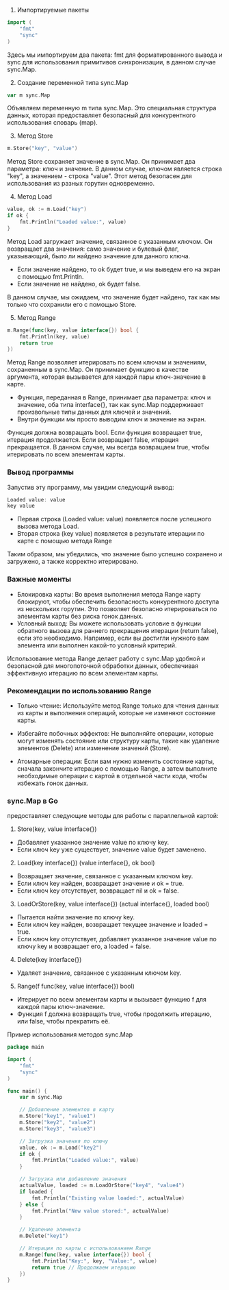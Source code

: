 1. Импортируемые пакеты

```go
import (
    "fmt"
    "sync"
)
```

Здесь мы импортируем два пакета: fmt для форматированного вывода и sync для использования примитивов синхронизации, в данном случае sync.Map.

2. Создание переменной типа sync.Map

```go
var m sync.Map
```

Объявляем переменную m типа sync.Map. Это специальная структура данных, которая предоставляет безопасный для конкурентного использования словарь (map).

3. Метод Store

```go
m.Store("key", "value")
```

Метод Store сохраняет значение в sync.Map. Он принимает два параметра: ключ и значение. В данном случае, ключом является строка "key", а значением - строка "value". Этот метод безопасен для использования из разных горутин одновременно.

4. Метод Load

```go
value, ok := m.Load("key")
if ok {
    fmt.Println("Loaded value:", value)
}
```

Метод Load загружает значение, связанное с указанным ключом. Он возвращает два значения: само значение и булевый флаг, указывающий, было ли найдено значение для данного ключа.

+  Если значение найдено, то ok будет true, и мы выведем его на экран с помощью fmt.Println.
+  Если значение не найдено, ok будет false.

В данном случае, мы ожидаем, что значение будет найдено, так как мы только что сохранили его с помощью Store.

5. Метод Range

```go
m.Range(func(key, value interface{}) bool {
    fmt.Println(key, value)
    return true
})
```

Метод Range позволяет итерировать по всем ключам и значениям, сохраненным в sync.Map. Он принимает функцию в качестве аргумента, которая вызывается для каждой пары ключ-значение в карте.

+  Функция, переданная в Range, принимает два параметра: ключ и значение, оба типа interface{}, так как sync.Map поддерживает произвольные типы данных для ключей и значений.
+  Внутри функции мы просто выводим ключ и значение на экран.

Функция должна возвращать bool. Если функция возвращает true, итерация продолжается. Если возвращает false, итерация прекращается. В данном случае, мы всегда возвращаем true, чтобы итерировать по всем элементам карты.

### Вывод программы

Запустив эту программу, мы увидим следующий вывод:

```go
Loaded value: value
key value
```

+  Первая строка (Loaded value: value) появляется после успешного вызова метода Load.
+  Вторая строка (key value) появляется в результате итерации по карте с помощью метода Range

Таким образом, мы убедились, что значение было успешно сохранено и загружено, а также корректно итерировано.

### Важные моменты

+  Блокировка карты: Во время выполнения метода Range карту блокируют, чтобы обеспечить безопасность конкурентного доступа из нескольких горутин. Это позволяет безопасно итерироваться по элементам карты без риска гонок данных.
+  Условный выход: Вы можете использовать условие в функции обратного вызова для раннего прекращения итерации (return false), если это необходимо. Например, если вы достигли нужного вам элемента или выполнен какой-то условный критерий.

Использование метода Range делает работу с sync.Map удобной и безопасной для многопоточной обработки данных, обеспечивая эффективную итерацию по всем элементам карты.

### Рекомендации по использованию Range

+  Только чтение: Используйте метод Range только для чтения данных из карты и выполнения операций, которые не изменяют состояние карты.

+  Избегайте побочных эффектов: Не выполняйте операции, которые могут изменять состояние или структуру карты, такие как удаление элементов (Delete) или изменение значений (Store).

+  Атомарные операции: Если вам нужно изменить состояние карты, сначала закончите итерацию с помощью Range, а затем выполните необходимые операции с картой в отдельной части кода, чтобы избежать гонок данных.

### sync.Map в Go 
предоставляет следующие методы для работы с параллельной картой:

1. Store(key, value interface{})

* Добавляет указанное значение value по ключу key.
* Если ключ key уже существует, значение value будет заменено.

2. Load(key interface{}) (value interface{}, ok bool)

* Возвращает значение, связанное с указанным ключом key.
* Если ключ key найден, возвращает значение и ok = true.
* Если ключ key отсутствует, возвращает nil и ok = false.

3. LoadOrStore(key, value interface{}) (actual interface{}, loaded bool)

+ Пытается найти значение по ключу key.
+ Если ключ key найден, возвращает текущее значение и loaded = true.
+ Если ключ key отсутствует, добавляет указанное значение value по ключу key и возвращает его, а loaded = false.

4. Delete(key interface{})
+ Удаляет значение, связанное с указанным ключом key.

5. Range(f func(key, value interface{}) bool)

+ Итерирует по всем элементам карты и вызывает функцию f для каждой пары ключ-значение.
+ Функция f должна возвращать true, чтобы продолжить итерацию, или false, чтобы прекратить её.

Пример использования методов sync.Map

```go
package main

import (
    "fmt"
    "sync"
)

func main() {
    var m sync.Map

    // Добавление элементов в карту
    m.Store("key1", "value1")
    m.Store("key2", "value2")
    m.Store("key3", "value3")

    // Загрузка значения по ключу
    value, ok := m.Load("key2")
    if ok {
        fmt.Println("Loaded value:", value)
    }

    // Загрузка или добавление значения
    actualValue, loaded := m.LoadOrStore("key4", "value4")
    if loaded {
        fmt.Println("Existing value loaded:", actualValue)
    } else {
        fmt.Println("New value stored:", actualValue)
    }

    // Удаление элемента
    m.Delete("key1")

    // Итерация по карты с использованием Range
    m.Range(func(key, value interface{}) bool {
        fmt.Println("Key:", key, "Value:", value)
        return true // Продолжаем итерацию
    })
}
```